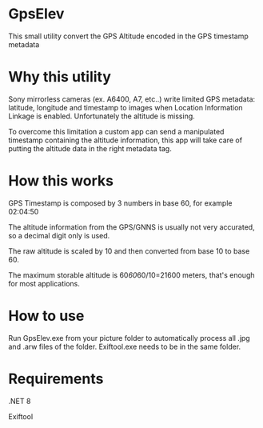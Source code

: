 # GpsElev

This small utility convert the GPS Altitude encoded in the GPS timestamp metadata

# Why this utility

Sony mirrorless cameras (ex. A6400, A7, etc..) write limited GPS metadata: latitude, longitude and timestamp to images when Location Information Linkage is enabled. Unfortunately the altitude is missing.

To overcome this limitation a custom app can send a manipulated timestamp containing the altitude information, this app will take care of putting the altitude data in the right metadata tag.

# How this works

GPS Timestamp is composed by 3 numbers in base 60, for example 02:04:50

The altitude information from the GPS/GNNS is usually not very accurated, so a decimal digit only is used.

The raw altitude is scaled by 10 and then converted from base 10 to base 60.

The maximum storable altitude is 60*60*60/10=21600 meters, that's enough for most applications.

# How to use

Run GpsElev.exe from your picture folder to automatically process all .jpg and .arw files of the folder. Exiftool.exe needs to be in the same folder.

# Requirements

.NET 8

Exiftool